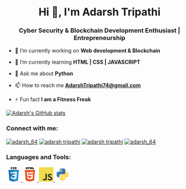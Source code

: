 <h1 align="center">Hi 👋, I'm Adarsh Tripathi</h1>
<h3 align="center">Cyber Security & Blockchain Development Enthusiast | Entrepreneurship</h3>

- 🔭 I’m currently working on **Web development & Blockchain**

- 🌱 I’m currently learning **HTML | CSS | JAVASCRIPT**

- 💬 Ask me about **Python**

- 📫 How to reach me **AdarshTripathi74@gmail.com**

- ⚡ Fun fact **I am a Fitness Freak**

[![Adarsh's GitHub stats](https://github-readme-stats.vercel.app/api?username=AdarshT24&theme=blueberry_icons=true)](https://camo.githubusercontent.com/475ed5db424ae637e1567a086a32039b4c9082d0e0a319f89fdae3dc0d552f1f/68747470733a2f2f6769746875622d726561646d652d73746174732e76657263656c2e6170702f6170692f70696e2f3f757365726e616d653d616e7572616768617a7261267265706f3d6769746875622d726561646d652d73746174732663616368655f7365636f6e64733d3836343030267468656d653d646973636f72645f6f6c645f626c7572706c65)

<h3 align="left">Connect with me:</h3>
<p align="left">
<a href="https://twitter.com/adarsh_64" target="blank"><img align="center" src="https://raw.githubusercontent.com/rahuldkjain/github-profile-readme-generator/master/src/images/icons/Social/twitter.svg" alt="adarsh_64" height="30" width="40" /></a>
<a href="https://linkedin.com/in/adarsh tripathi](https://www.linkedin.com/in/adarsh-tripathi-a26aab215/)" target="blank"><img align="center" src="https://raw.githubusercontent.com/rahuldkjain/github-profile-readme-generator/master/src/images/icons/Social/linked-in-alt.svg" alt="adarsh tripathi" height="30" width="40" /></a>
<a href="https://fb.com/adarsh tripathi" target="blank"><img align="center" src="https://raw.githubusercontent.com/rahuldkjain/github-profile-readme-generator/master/src/images/icons/Social/facebook.svg" alt="adarsh tripathi" height="30" width="40" /></a>
<a href="https://instagram.com/adarsh_64" target="blank"><img align="center" src="https://raw.githubusercontent.com/rahuldkjain/github-profile-readme-generator/master/src/images/icons/Social/instagram.svg" alt="adarsh_64" height="30" width="40" /></a>
</p>

<h3 align="left">Languages and Tools:</h3>
<p align="left"> <a href="https://www.w3schools.com/css/" target="_blank" rel="noreferrer"> <img src="https://raw.githubusercontent.com/devicons/devicon/master/icons/css3/css3-original-wordmark.svg" alt="css3" width="40" height="40"/> </a> <a href="https://www.w3.org/html/" target="_blank" rel="noreferrer"> <img src="https://raw.githubusercontent.com/devicons/devicon/master/icons/html5/html5-original-wordmark.svg" alt="html5" width="40" height="40"/> </a> <a href="https://developer.mozilla.org/en-US/docs/Web/JavaScript" target="_blank" rel="noreferrer"> <img src="https://raw.githubusercontent.com/devicons/devicon/master/icons/javascript/javascript-original.svg" alt="javascript" width="40" height="40"/> </a> <a href="https://www.python.org" target="_blank" rel="noreferrer"> <img src="https://raw.githubusercontent.com/devicons/devicon/master/icons/python/python-original.svg" alt="python" width="40" height="40"/> </a> </p>
